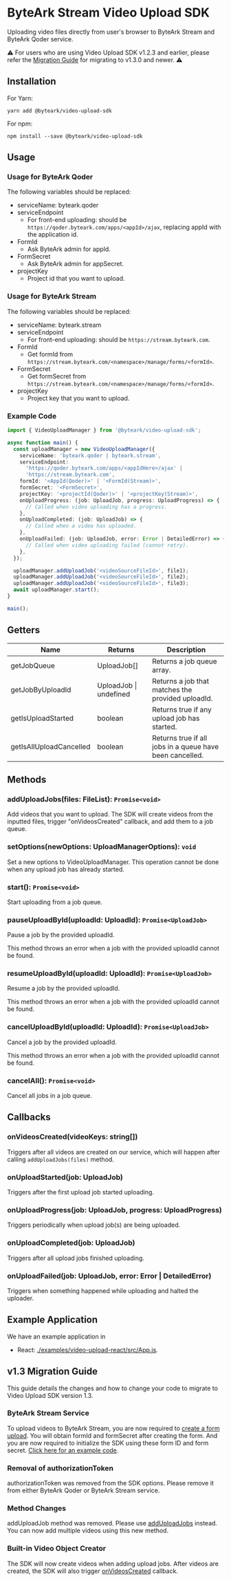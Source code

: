 # ByteArk Stream Video Upload SDK

Uploading video files directly from user's browser to ByteArk Stream
and ByteArk Qoder service.

⚠️ For users who are using Video Upload SDK v1.2.3 and earlier, please refer the [Migration Guide](#v13-migration-guide) for migrating to v1.3.0 and newer. ⚠️

## Installation

For Yarn:

```
yarn add @byteark/video-upload-sdk
```

For npm:

```
npm install --save @byteark/video-upload-sdk
```

## Usage

### Usage for ByteArk Qoder

The following variables should be replaced:

- serviceName: byteark.qoder
- serviceEndpoint
  - For front-end uploading: should be `https://qoder.byteark.com/apps/<appId>/ajax`,
    replacing appId with the application id.
- FormId
  - Ask ByteArk admin for appId.
- FormSecret
  - Ask ByteArk admin for appSecret.
- projectKey
  - Project id that you want to upload.

### Usage for ByteArk Stream

The following variables should be replaced:

- serviceName: byteark.stream
- serviceEndpoint
  - For front-end uploading: should be `https://stream.byteark.com`.
- FormId
  - Get formId from `https://stream.byteark.com/<namespace>/manage/forms/<formId>`.
- FormSecret
  - Get formSecret from `https://stream.byteark.com/<namespace>/manage/forms/<formId>`.
- projectKey
  - Project key that you want to upload.

### Example Code

```ts
import { VideoUploadManager } from '@byteark/video-upload-sdk';

async function main() {
  const uploadManager = new VideoUploadManager({
    serviceName: 'byteark.qoder | byteark.stream',
    serviceEndpoint:
      'https://qoder.byteark.com/apps/<appIdHere>/ajax' |
      'https://stream.byteark.com',
    formId: '<AppId(Qoder)>' | '<FormId(Stream)>',
    formSecret: '<FormSecret>',
    projectKey: '<projectId(Qoder)>' | '<projectKey(Stream)>',
    onUploadProgress: (job: UploadJob, progress: UploadProgress) => {
      // Called when video uploading has a progress.
    },
    onUploadCompleted: (job: UploadJob) => {
      // Called when a video has uploaded.
    },
    onUploadFailed: (job: UploadJob, error: Error | DetailedError) => {
      // Called when video uploading failed (cannot retry).
    },
  });

  uploadManager.addUploadJob('<videoSourceFileId>', file1);
  uploadManager.addUploadJob('<videoSourceFileId>', file2);
  uploadManager.addUploadJob('<videoSourceFileId>', file3);
  await uploadManager.start();
}

main();
```

## Getters

| Name                    | Returns                | Description                                              |
| ----------------------- | ---------------------- | -------------------------------------------------------- |
| getJobQueue             | UploadJob[]            | Returns a job queue array.                               |
| getJobByUploadId        | UploadJob \| undefined | Returns a job that matches the provided uploadId.        |
| getIsUploadStarted      | boolean                | Returns true if any upload job has started.              |
| getIsAllUploadCancelled | boolean                | Returns true if all jobs in a queue have been cancelled. |

## Methods

### addUploadJobs(files: FileList): `Promise<void>`

Add videos that you want to upload. The SDK will create videos from the inputted files, trigger "onVideosCreated" callback, and add them to a job queue.

### setOptions(newOptions: UploadManagerOptions): `void`

Set a new options to VideoUploadManager. This operation cannot be done when any upload job has already started.

### start(): `Promise<void>`

Start uploading from a job queue.

### pauseUploadById(uploadId: UploadId): `Promise<UploadJob>`

Pause a job by the provided uploadId.

This method throws an error when a job with the provided uploadId cannot be found.

### resumeUploadById(uploadId: UploadId): `Promise<UploadJob>`

Resume a job by the provided uploadId.

This method throws an error when a job with the provided uploadId cannot be found.

### cancelUploadById(uploadId: UploadId): `Promise<UploadJob>`

Cancel a job by the provided uploadId.

This method throws an error when a job with the provided uploadId cannot be found.

### cancelAll(): `Promise<void>`

Cancel all jobs in a job queue.

## Callbacks

### onVideosCreated(videoKeys: string[])

Triggers after all videos are created on our service, which will happen after calling `addUploadJobs(files)` method.

### onUploadStarted(job: UploadJob)

Triggers after the first upload job started uploading.

### onUploadProgress(job: UploadJob, progress: UploadProgress)

Triggers periodically when upload job(s) are being uploaded.

### onUploadCompleted(job: UploadJob)

Triggers after all upload jobs finished uploading.

### onUploadFailed(job: UploadJob, error: Error | DetailedError)

Triggers when something happened while uploading and halted the uploader.

## Example Application

We have an example application in

- React: [./examples/video-upload-react/src/App.js](/examples/video-upload-react).

## v1.3 Migration Guide

This guide details the changes and how to change your code to migrate to Video Upload SDK version 1.3.

### ByteArk Stream Service
To upload videos to ByteArk Stream, you are now required to [create a form upload](https://docs.byteark.com/th/stream/developer-forms.html#%E0%B8%82%E0%B8%B1%E0%B9%89%E0%B8%99%E0%B8%95%E0%B8%AD%E0%B8%99%E0%B8%97%E0%B8%B5%E0%B9%88-1-%E0%B8%AA%E0%B8%A3%E0%B9%89%E0%B8%B2%E0%B8%87%E0%B9%81%E0%B8%9A%E0%B8%9A%E0%B8%9F%E0%B8%AD%E0%B8%A3%E0%B9%8C%E0%B8%A1%E0%B8%AD%E0%B8%B1%E0%B8%9B%E0%B9%82%E0%B8%AB%E0%B8%A5%E0%B8%94%E0%B8%82%E0%B8%AD%E0%B8%87%E0%B8%84%E0%B8%B8%E0%B8%93%E0%B9%83%E0%B8%99-byteark-stream). You will obtain formId and formSecret after creating the form. And you are now required to initialize the SDK using these form ID and form secret. [Click here for an example code](#example-code).

### Removal of authorizationToken
authorizationToken was removed from the SDK options. Please remove it from either ByteArk Qoder or ByteArk Stream service.

### Method Changes
addUploadJob method was removed. Please use [addUploadJobs](#methods) instead. You can now add multiple videos using this new method.

### Built-in Video Object Creator
The SDK will now create videos when adding upload jobs. After videos are created, the SDK will also trigger [onVideosCreated](#callbacks) callback.
